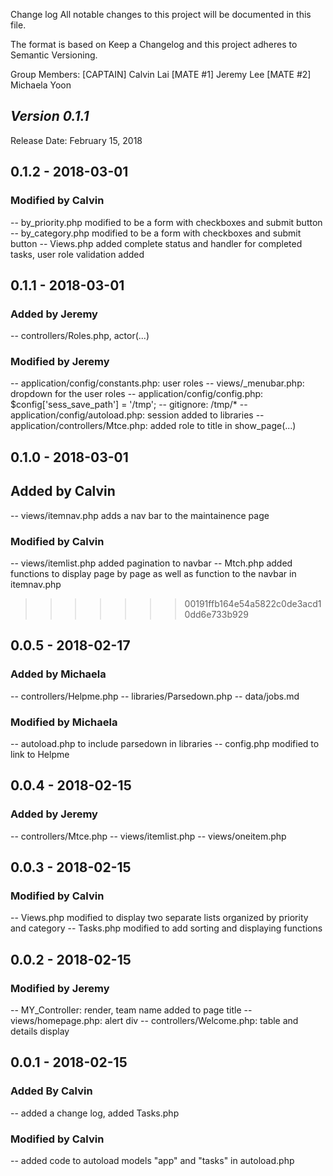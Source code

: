 Change log
All notable changes to this project will be documented in this file.

The format is based on Keep a Changelog and this project adheres to Semantic Versioning.

Group Members: [CAPTAIN] Calvin Lai [MATE #1] Jeremy Lee [MATE #2] Michaela Yoon

## *Version 0.1.1*

Release Date: February 15, 2018

## 0.1.2 - 2018-03-01

### Modified by Calvin
-- by_priority.php modified to be a form with checkboxes and submit button 
-- by_category.php modified to be a form with checkboxes and submit button
-- Views.php added complete status and handler for completed tasks, user role validation added

## 0.1.1 - 2018-03-01

### Added by Jeremy
-- controllers/Roles.php, actor(...)

### Modified by Jeremy
-- application/config/constants.php: user roles
-- views/_menubar.php: dropdown for the user roles
-- application/config/config.php: $config['sess_save_path'] = '/tmp';
-- gitignore: /tmp/*
-- application/config/autoload.php: session added to libraries
-- application/controllers/Mtce.php: added role to title in show_page(...)

## 0.1.0 - 2018-03-01

## Added by Calvin
-- views/itemnav.php adds a nav bar to the maintainence page

### Modified by Calvin
-- views/itemlist.php added pagination to navbar
-- Mtch.php added functions to display page by page as well as function to the navbar in itemnav.php
>>>>>>> 00191ffb164e54a5822c0de3acd10dd6e733b929

## 0.0.5 - 2018-02-17

### Added by Michaela
-- controllers/Helpme.php
-- libraries/Parsedown.php
-- data/jobs.md

### Modified by Michaela
-- autoload.php to include parsedown in libraries
-- config.php modified to link to Helpme

## 0.0.4 - 2018-02-15

### Added by Jeremy
-- controllers/Mtce.php
-- views/itemlist.php
-- views/oneitem.php

## 0.0.3 - 2018-02-15

### Modified by Calvin
-- Views.php modified to display two separate lists organized by priority and category
-- Tasks.php modified to add sorting and displaying functions

## 0.0.2 - 2018-02-15

### Modified by Jeremy
-- MY_Controller: render, team name added to page title
-- views/homepage.php: alert div
-- controllers/Welcome.php: table and details display

## 0.0.1 - 2018-02-15

### Added By Calvin
-- added a change log, added Tasks.php

### Modified by Calvin
-- added code to autoload models "app" and "tasks" in autoload.php

